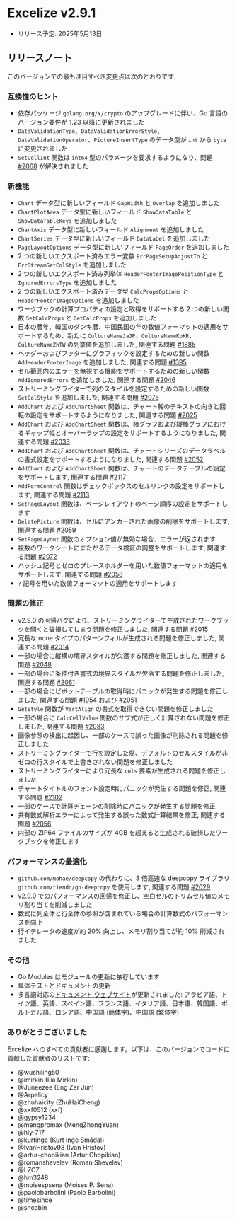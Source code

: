 # Excelize v2.9.1

* リリース予定: 2025年5月13日

## リリースノート

このバージョンでの最も注目すべき変更点は次のとおりです:

### 互換性のヒント

* 依存パッケージ `golang.org/x/crypto` のアップグレードに伴い、Go 言語のバージョン要件が 1.23 以降に更新されました
* `DataValidationType`、`DataValidationErrorStyle`、`DataValidationOperator`、`PictureInsertType` のデータ型が `int` から `byte` に変更されました
* `SetCellInt` 関数は `int64` 型のパラメータを要求するようになり、問題 [#2068](https://github.com/xuri/excelize/issues/2068) が解決されました

### 新機能

* `Chart` データ型に新しいフィールド `GapWidth` と `Overlap` を追加しました
* `ChartPlotArea` データ型に新しいフィールド `ShowDataTable` と `ShowDataTableKeys` を追加しました
* `ChartAxis` データ型に新しいフィールド `Alignment` を追加しました
* `ChartSeries` データ型に新しいフィールド `DataLabel` を追加しました
* `PageLayoutOptions` データ型に新しいフィールド `PageOrder` を追加しました
* 2 つの新しいエクスポート済みエラー変数 `ErrPageSetupAdjustTo` と `ErrStreamSetColStyle` を追加しました
* 2 つの新しいエクスポート済み列挙体 `HeaderFooterImagePositionType` と `IgnoredErrorsType` を追加しました
* 2 つの新しいエクスポート済みデータ型 `CalcPropsOptions` と `HeaderFooterImageOptions` を追加しました
* ワークブックの計算プロパティの設定と取得をサポートする 2 つの新しい関数 `SetCalcProps` と `GetCalcProps` を追加しました
* 日本の暦年、韓国のダンキ暦、中国民国の年の数値フォーマットの適用をサポートするため、新たに `CultureNameJaJP`、`CultureNameKoKR`、`CultureNameZhTW` の列挙値を追加しました, 関連する問題 [#1885](https://github.com/xuri/excelize/issues/1885)
* ヘッダーおよびフッターにグラフィックを設定するための新しい関数 `AddHeaderFooterImage` を追加しました, 関連する問題 [#1395](https://github.com/xuri/excelize/issues/1395)
* セル範囲内のエラーを無視する機能をサポートするための新しい関数 `AddIgnoredErrors` を追加しました, 関連する問題 [#2046](https://github.com/xuri/excelize/issues/2046)
* ストリーミングライターで列のスタイルを設定するための新しい関数 `SetColStyle` を追加しました, 関連する問題 [#2075](https://github.com/xuri/excelize/issues/2075)
* `AddChart` および `AddChartSheet` 関数は、チャート軸のテキストの向きと回転の設定をサポートするようになりました, 関連する問題 [#2025](https://github.com/xuri/excelize/issues/2025)
* `AddChart` および `AddChartSheet` 関数は、棒グラフおよび縦棒グラフにおけるギャップ幅とオーバーラップの設定をサポートするようになりました, 関連する問題 [#2033](https://github.com/xuri/excelize/issues/2033)
* `AddChart` および `AddChartSheet` 関数は、チャートシリーズのデータラベルの書式設定をサポートするようになりました, 関連する問題 [#2052](https://github.com/xuri/excelize/issues/2052)
* `AddChart` および `AddChartSheet` 関数は、チャートのデータテーブルの設定をサポートします, 関連する問題 [#2117](https://github.com/xuri/excelize/issues/2117)
* `AddFormControl` 関数はチェックボックスのセルリンクの設定をサポートします, 関連する問題 [#2113](https://github.com/xuri/excelize/issues/2113)
* `SetPageLayout` 関数は、ページレイアウトのページ順序の設定をサポートします
* `DeletePicture` 関数は、セルにアンカーされた画像の削除をサポートします, 関連する問題 [#2059](https://github.com/xuri/excelize/issues/2059)
* `SetPageLayout` 関数のオプション値が無効な場合、エラーが返されます
* 複数のワークシートにまたがるデータ検証の調整をサポートします, 関連する問題 [#2072](https://github.com/xuri/excelize/issues/2072)
* ハッシュ記号とゼロのプレースホルダーを用いた数値フォーマットの適用をサポートします, 関連する問題 [#2058](https://github.com/xuri/excelize/issues/2058)
* `?` 記号を用いた数値フォーマットの適用をサポートします

### 問題の修正

* v2.9.0 の回帰バグにより、ストリーミングライターで生成されたワークブックを開くと破損してしまう問題を修正しました, 関連する問題 [#2015](https://github.com/xuri/excelize/issues/2015)
* 冗長な none タイプのパターンフィルが生成される問題を修正しました, 関連する問題 [#2014](https://github.com/xuri/excelize/issues/2014)
* 一部の場合に縦横の境界スタイルが欠落する問題を修正しました, 関連する問題 [#2048](https://github.com/xuri/excelize/issues/2048)
* 一部の場合に条件付き書式の境界スタイルが欠落する問題を修正しました, 関連する問題 [#2061](https://github.com/xuri/excelize/issues/2061)
* 一部の場合にピボットテーブルの取得時にパニックが発生する問題を修正しました, 関連する問題 [#1954](https://github.com/xuri/excelize/issues/1954) および [#2051](https://github.com/xuri/excelize/issues/2051)
* `GetStyle` 関数が `VertAlign` の書式を取得できない問題を修正しました
* 一部の場合に `CalcCellValue` 関数のサブ式が正しく計算されない問題を修正しました, 関連する問題 [#2083](https://github.com/xuri/excelize/issues/2083)
* 画像参照の検出に起因し、一部のケースで誤った画像が削除される問題を修正しました
* ストリーミングライターで行を設定した際、デフォルトのセルスタイルが非ゼロの行スタイルで上書きされない問題を修正しました
* ストリーミングライターにより冗長な `cols` 要素が生成される問題を修正しました
* チャートタイトルのフォント設定時にパニックが発生する問題を修正, 関連する問題 [#2102](https://github.com/xuri/excelize/issues/2102)
* 一部のケースで計算チェーンの削除時にパニックが発生する問題を修正
* 共有数式解析エラーによって発生する誤った数式計算結果を修正, 関連する問題 [#2056](https://github.com/xuri/excelize/issues/2056)
* 内部の ZIP64 ファイルのサイズが 4GB を超えると生成される破損したワークブックを修正します

### パフォーマンスの最適化

* `github.com/mohae/deepcopy` の代わりに、3 倍高速な deepcopy ライブラリ `github.com/tiendc/go-deepcopy` を使用します, 関連する問題 [#2029](https://github.com/xuri/excelize/issues/2029)
* v2.9.0 でのパフォーマンスの回帰を修正し、空白セルのトリムセル値のメモリ割り当てを削減しました
* 数式に列全体と行全体の参照が含まれている場合の計算数式のパフォーマンスを向上
* 行イテレータの速度が約 20% 向上し、メモリ割り当てが約 10% 削減されました

### その他

* Go Modules はモジュールの更新に依存しています
* 単体テストとドキュメントの更新
* 多言語対応の[ドキュメント ウェブサイト](https://xuri.me/excelize)が更新されました: アラビア語、ドイツ語、英語、スペイン語、フランス語、イタリア語、日本語、韓国語、ポルトガル語、ロシア語、中国語 (簡体字)、中国語 (繁体字)

### ありがとうございました

Excelize へのすべての貢献者に感謝します。以下は、このバージョンでコードに貢献した貢献者のリストです:

* @wushiling50
* @imirkin (Ilia Mirkin)
* @Juneezee (Eng Zer Jun)
* @Arpelicy
* @zhuhaicity (ZhuHaiCheng)
* @xxf0512 (xxf)
* @gypsy1234
* @mengpromax (MengZhongYuan)
* @hly-717
* @kurtinge (Kurt Inge Smådal)
* @IvanHristov98 (Ivan Hristov)
* @artur-chopikian (Artur Chopikian)
* @romanshevelev (Roman Shevelev)
* @LZCZ
* @hm3248
* @moisespsena (Moises P. Sena)
* @paolobarbolini (Paolo Barbolini)
* @timesince
* @shcabin
